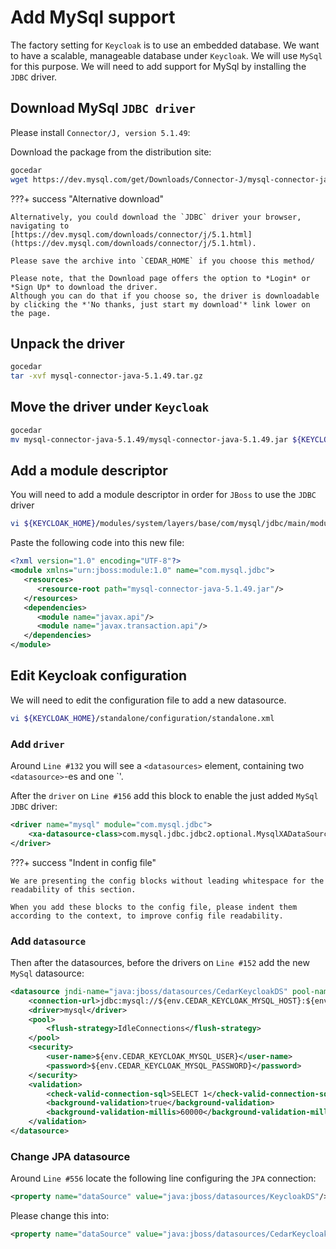 # Add MySql support

The factory setting for `Keycloak` is to use an embedded database.
We want to have a scalable, manageable database under `Keycloak`. 
We will use `MySql` for this purpose. We will need to add support for MySql by installing the `JDBC` driver. 

## Download MySql `JDBC driver`

Please install `Connector/J, version 5.1.49`:

Download the package from the distribution site:

```sh
gocedar
wget https://dev.mysql.com/get/Downloads/Connector-J/mysql-connector-java-5.1.49.tar.gz
```

???+ success "Alternative download"

    Alternatively, you could download the `JDBC` driver your browser, navigating to
    [https://dev.mysql.com/downloads/connector/j/5.1.html](https://dev.mysql.com/downloads/connector/j/5.1.html).
    
    Please save the archive into `CEDAR_HOME` if you choose this method/
    
    Please note, that the Download page offers the option to *Login* or *Sign Up* to download the driver.
    Although you can do that if you choose so, the driver is downloadable by clicking the *'No thanks, just start my download'* link lower on the page.

## Unpack the driver

```sh
gocedar
tar -xvf mysql-connector-java-5.1.49.tar.gz
```

## Move the driver under `Keycloak`

```sh
gocedar
mv mysql-connector-java-5.1.49/mysql-connector-java-5.1.49.jar ${KEYCLOAK_HOME}/modules/system/layers/base/com/mysql/jdbc/main/
```

## Add a module descriptor

You will need to add a module descriptor in order for `JBoss` to use the `JDBC` driver 

```sh
vi ${KEYCLOAK_HOME}/modules/system/layers/base/com/mysql/jdbc/main/module.xml
```

Paste the following code into this new file:

```xml
<?xml version="1.0" encoding="UTF-8"?>
<module xmlns="urn:jboss:module:1.0" name="com.mysql.jdbc">
   <resources>
      <resource-root path="mysql-connector-java-5.1.49.jar"/>
   </resources>
   <dependencies>
      <module name="javax.api"/>
      <module name="javax.transaction.api"/>
   </dependencies>
</module>
```

## Edit Keycloak configuration

We will need to edit the configuration file to add a new datasource.

```sh
vi ${KEYCLOAK_HOME}/standalone/configuration/standalone.xml
``` 

### Add `driver`

Around `Line #132` you will see a `<datasources>` element, containing two `<datasource>`-es and one `<driver>'.

After the `driver` on `Line #156` add this block to enable the just added `MySql JDBC` driver:

```xml
<driver name="mysql" module="com.mysql.jdbc">
    <xa-datasource-class>com.mysql.jdbc.jdbc2.optional.MysqlXADataSource</xa-datasource-class>
</driver>
``` 

???+ success "Indent in config file"

    We are presenting the config blocks without leading whitespace for the readability of this section.
    
    When you add these blocks to the config file, please indent them according to the context, to improve config file readability. 


### Add `datasource`

Then after the datasources, before the drivers on `Line #152` add the new `MySql` datasource:

```xml
<datasource jndi-name="java:jboss/datasources/CedarKeycloakDS" pool-name="CedarKeycloakDS" enabled="true" use-java-context="true" use-ccm="true">
    <connection-url>jdbc:mysql://${env.CEDAR_KEYCLOAK_MYSQL_HOST}:${env.CEDAR_KEYCLOAK_MYSQL_PORT}/${env.CEDAR_KEYCLOAK_MYSQL_DB}?useSSL=false</connection-url>
    <driver>mysql</driver>
    <pool>
        <flush-strategy>IdleConnections</flush-strategy>
    </pool>
    <security>
        <user-name>${env.CEDAR_KEYCLOAK_MYSQL_USER}</user-name>
        <password>${env.CEDAR_KEYCLOAK_MYSQL_PASSWORD}</password>
    </security>
    <validation>
        <check-valid-connection-sql>SELECT 1</check-valid-connection-sql>
        <background-validation>true</background-validation>
        <background-validation-millis>60000</background-validation-millis>
    </validation>
</datasource>
```

### Change JPA datasource

Around `Line #556` locate the following line configuring the `JPA` connection: 

```xml
<property name="dataSource" value="java:jboss/datasources/KeycloakDS"/>
```

Please change this into:

```xml
<property name="dataSource" value="java:jboss/datasources/CedarKeycloakDS"/>
```

